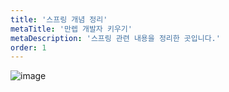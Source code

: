 ```yaml
---
title: '스프링 개념 정리'
metaTitle: '만렙 개발자 키우기'
metaDescription: '스프링 관련 내용을 정리한 곳입니다.'
order: 1
---
```


![image](https://user-images.githubusercontent.com/51476083/123596983-c37fe980-d82d-11eb-8620-06359a693822.png)
